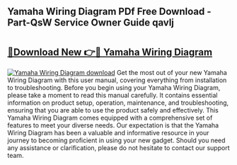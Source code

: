 ## Yamaha Wiring Diagram PDf Free Download - Part-QsW Service Owner Guide qavlj

# <h2><a href="http://dfjk09.blite.top/?on=Yamaha+Wiring+Diagram">🔗Download New 👉🔴 Yamaha Wiring Diagram</a></h2>

[![Yamaha Wiring Diagram download](https://i.imgur.com/lujVjoI.png)](http://dfjk09.blite.top/?on=Yamaha+Wiring+Diagram)
Get the most out of your new Yamaha Wiring Diagram with this user manual, covering everything from installation to troubleshooting. Before you begin using your Yamaha Wiring Diagram, please take a moment to read this manual carefully. It contains essential information on product setup, operation, maintenance, and troubleshooting, ensuring that you are able to use the product safely and effectively. This Yamaha Wiring Diagram comes equipped with a comprehensive set of features to meet your diverse needs. Our expectation is that the Yamaha Wiring Diagram has been a valuable and informative resource in your journey to becoming proficient in using your new gadget. Should you need any assistance or clarification, please do not hesitate to contact our support team.
